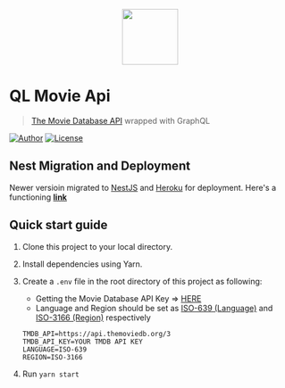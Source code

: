 <p align="center">
    <img src="https://noticon-static.tammolo.com/dgggcrkxq/image/upload/v1575057793/noticon/e4eukig4eptfib2pwhvo.svg" width="100"/>
</p>

# QL Movie Api

> [The Movie Database API](https://www.themoviedb.org/documentation/api) wrapped with GraphQL

[![Author](https://img.shields.io/badge/author-hwhang0917-green?style=flat)](https://github.com/hwhang0917/ql-movie-api)
[![License](https://img.shields.io/github/license/hwhang0917/ql-movie-api)](https://github.com/hwhang0917/ql-movie-api/blob/master/LICENSE)

## Nest Migration and Deployment

Newer versioin migrated to [NestJS](https://nestjs.com/) and [Heroku](https://www.heroku.com/) for deployment. Here's a functioning **[link](https://ql-movie-api.herokuapp.com/graphql)**

## Quick start guide

1. Clone this project to your local directory.

2. Install dependencies using Yarn.
   
2. Create a `.env` file in the root directory of this project as following:

    * Getting the Movie Database API Key => [HERE](https://www.themoviedb.org/documentation/api)
    * Language and Region should be set as [ISO-639 (Language)](https://en.wikipedia.org/wiki/List_of_ISO_639-1_codes) and [ISO-3166 (Region)](https://en.wikipedia.org/wiki/ISO_3166-2) respectively
   
   ```.env
   TMDB_API=https://api.themoviedb.org/3
   TMDB_API_KEY=YOUR TMDB API KEY
   LANGUAGE=ISO-639
   REGION=ISO-3166
   ```

3. Run `yarn start`